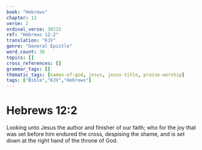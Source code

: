 ```yaml
---
book: "Hebrews"
chapter: 12
verse: 2
ordinal_verse: 30215
ref: "Hebrews 12:2"
translation: "KJV"
genre: "General Epistle"
word_count: 38
topics: []
cross_references: []
grammar_tags: []
thematic_tags: [names-of-god, jesus, jesus-title, praise-worship]
tags: ["Bible","KJV","Hebrews"]
---
```


# Hebrews 12:2

Looking unto Jesus the author and finisher of our faith; who for the joy that was set before him endured the cross, despising the shame, and is set down at the right hand of the throne of God.
